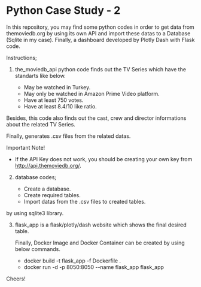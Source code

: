 # Python Case Study - 2

In this repository, you may find some python codes in order to get data from themoviedb.org by using its own API and import these datas to a Database (Sqlite in my case).
Finally, a dashboard developed by Plotly Dash with Flask code.

Instructions;


1) the_moviedb_api python code finds out the TV Series which have the standarts like below.

    - May be watched in Turkey.
    - May only be watched in Amazon Prime Video platform.
    - Have at least 750 votes.
    - Have at least 8.4/10 like ratio.
  
  Besides, this code also finds out the cast, crew and director informations about the related TV Series.
  
  Finally, generates .csv files from the related datas.
  
  Important Note!
  -  If the API Key does not work, you should be creating your own key from http://api.themoviedb.org/.
  
  
2) database codes;
  
    - Create a database.
    - Create required tables.
    - Import datas from the .csv files to created tables. 
  
  by using sqlite3 library.


3) flask_app is a flask/plotly/dash website which shows the final desired table.

   Finally, Docker Image and Docker Container can be created by using below commands.

    - docker build -t flask_app -f Dockerfile .
    - docker run -d -p 8050:8050 --name flask_app flask_app
    
    
Cheers!
